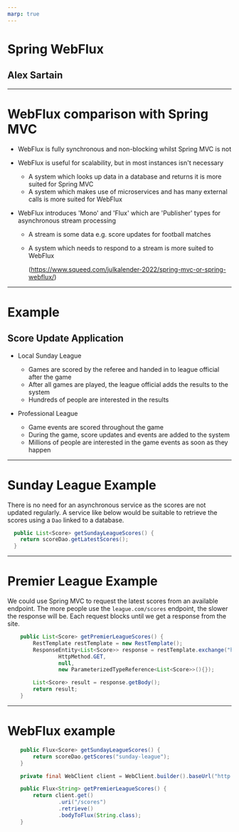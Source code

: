 ```yaml
---
marp: true
---
```


# Spring WebFlux

## Alex Sartain

---

# WebFlux comparison with Spring MVC

- WebFlux is fully synchronous and non-blocking whilst Spring MVC is not
- WebFlux is useful for scalability, but in most instances isn't necessary
  - A system which looks up data in a database and returns it is more suited for Spring MVC
  - A system which makes use of microservices and has many external calls is more suited for WebFlux
- WebFlux introduces 'Mono' and 'Flux' which are 'Publisher' types for asynchronous stream processing

  - A stream is some data e.g. score updates for football matches
  - A system which needs to respond to a stream is more suited to WebFlux

    (https://www.squeed.com/julkalender-2022/spring-mvc-or-spring-webflux/)

---

# Example

## Score Update Application

- Local Sunday League

  - Games are scored by the referee and handed in to league official after the game
  - After all games are played, the league official adds the results to the system
  - Hundreds of people are interested in the results

- Professional League

  - Game events are scored throughout the game
  - During the game, score updates and events are added to the system
  - Millions of people are interested in the game events as soon as they happen

---

# Sunday League Example

There is no need for an asynchronous service as the scores are not updated regularly.
A service like below would be suitable to retrieve the scores using a `Dao` linked to a database.

```java
  public List<Score> getSundayLeagueScores() {
    return scoreDao.getLatestScores();
  }
```

---

# Premier League Example

We could use Spring MVC to request the latest scores from an available endpoint.
The more people use the `league.com/scores` endpoint, the slower the response will be.
Each request blocks until we get a response from the site.

```java
    public List<Score> getPremierLeagueScores() {
        RestTemplate restTemplate = new RestTemplate();
        ResponseEntity<List<Score>> response = restTemplate.exchange("http://league.com/scores",
                HttpMethod.GET,
                null,
                new ParameterizedTypeReference<List<Score>>(){});

        List<Score> result = response.getBody();
        return result;
    }
```

---

# WebFlux example

```java
    public Flux<Score> getSundayLeagueScores() {
        return scoreDao.getScores("sunday-league");
    }

    private final WebClient client = WebClient.builder().baseUrl("http://premierleague.com").build();

    public Flux<String> getPremierLeagueScores() {
        return client.get()
                .uri("/scores")
                .retrieve()
                .bodyToFlux(String.class);
    }
```
